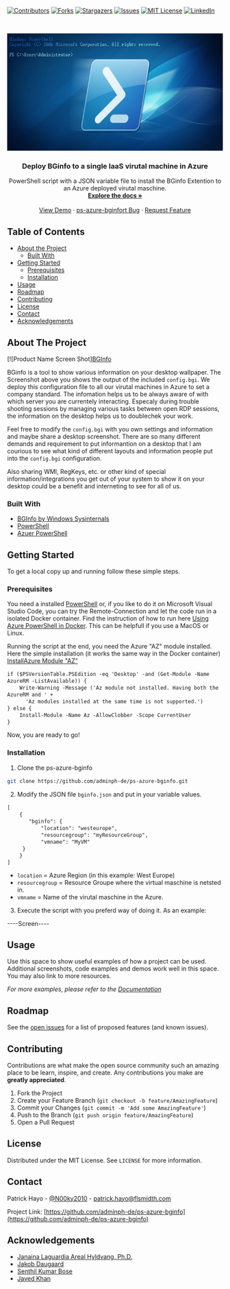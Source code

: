 <!--
*** Thanks for checking out this README Template. If you have a suggestion that would
*** make this better, please fork the ps-azure-bginfo and create a pull request or simply open
*** an issue with the tag "enhancement".
*** Thanks again! Now go create something AMAZING! :D
***
***
***
*** To avoid retyping too much info. Do a search and replace for the following:
*** adminph-de, ps-azure-bginfo, N00ky2010, patrick.hayo@flsmidth.com
-->





<!-- PROJECT SHIELDS -->
<!--
*** I'm using markdown "reference style" links for readability.
*** Reference links are enclosed in brackets [ ] instead of parentheses ( ).
*** See the bottom of this document for the declaration of the reference variables
*** for contributors-url, forks-url, etc. This is an optional, concise syntax you may use.
*** https://www.markdownguide.org/basic-syntax/#reference-style-links
-->
[![Contributors][contributors-shield]][contributors-url]
[![Forks][forks-shield]][forks-url]
[![Stargazers][stars-shield]][stars-url]
[![Issues][issues-shield]][issues-url]
[![MIT License][license-shield]][license-url]
[![LinkedIn][linkedin-shield]][linkedin-url]



<!-- PROJECT LOGO -->
<br />
<p align="center">
  <a href="https://github.com/adminph-de/ps-azure-bginfo">
    <img src="images/logo.png" alt="Logo" width="708" height="274">
  </a>

  <h3 align="center">Deploy BGinfo to a single IaaS virutal machine in Azure</h3>

  <p align="center">
    PowerShell script with a JSON variable file to install the BGinfo Extention
    to an Azure deployed virutal maschine.
    <br />
    <a href="https://github.com/adminph-de/ps-azure-bginfo"><strong>Explore the docs »</strong></a>
    <br />
    <br />
    <a href="https://github.com/adminph-de/ps-azure-bginfo">View Demo</a>
    ·
    <a href="https://github.com/adminph-de/ps-azure-bginfo/issues">ps-azure-bginfort Bug</a>
    ·
    <a href="https://github.com/adminph-de/ps-azure-bginfo/issues">Request Feature</a>
  </p>
</p>



<!-- TABLE OF CONTENTS -->
## Table of Contents

* [About the Project](#about-the-project)
  * [Built With](#built-with)
* [Getting Started](#getting-started)
  * [Prerequisites](#prerequisites)
  * [Installation](#installation)
* [Usage](#usage)
* [Roadmap](#roadmap)
* [Contributing](#contributing)
* [License](#license)
* [Contact](#contact)
* [Acknowledgements](#acknowledgements)



<!-- ABOUT THE PROJECT -->
## About The Project

[![Product Name Screen Shot][BGInfo](https://docs.microsoft.com/en-us/sysinternals/downloads/bginf)

BGinfo is a tool to show various information on your desktop wallpaper. The Screenshot above you shows the output of the included ```config.bgi```. We deploy this configuration file to all our virutal machines in Azure to set a company standard. The infomation helps us to be always aware of with which server you are currentely interacting. Especaly during trouble shooting sessions by managing various tasks between open RDP sessions, the information on the desktop helps us to doublechek your work.

Feel free to modify the ```config.bgi``` with you own settings and information and maybe share a desktop screenshot. There are so many different demands and requirement to put informantion on a desktop that I am courious to see what kind of different layouts and information people put into the ```config.bgi``` configuration.

Also sharing WMI, RegKeys, etc. or other kind of special information/integrations you get out of your system to show it on your desktop could be a benefit and interneting to see for all of us.


### Built With

* [BGInfo by Windows Sysinternals](https://docs.microsoft.com/en-us/sysinternals/downloads/bginfo)
* [PowerShell](https://docs.microsoft.com/en-us/powershell/)
* [Azuer PowerShell](https://docs.microsoft.com/en-us/powershell/azure/install-az-ps?view=azps-4.4.0)



<!-- GETTING STARTED -->
## Getting Started

To get a local copy up and running follow these simple steps.

### Prerequisites

You need a installed [PowerShell](https://docs.microsoft.com/en-us/powershell/) or, if you like to do it on Microsoft Visual Studio Code, you can try the Remote-Connection and let the code run in a isolated Docker container. Find the instruction of how to run here [Using Azure PowerShell in Docker](https://docs.microsoft.com/en-us/powershell/azure/azureps-in-docker?view=azps-4.4.0). This can be helpfull if you use a MacOS or Linux.

Running the script at the end, you need the Azure "AZ" module installed. Here the simple installation (it works the same way in the Docker container)
[InstallAzure Module "AZ"](https://docs.microsoft.com/en-us/powershell/azure/install-az-ps?view=azps-4.4.0)
```
if ($PSVersionTable.PSEdition -eq 'Desktop' -and (Get-Module -Name AzureRM -ListAvailable)) {
    Write-Warning -Message ('Az module not installed. Having both the AzureRM and ' +
      'Az modules installed at the same time is not supported.')
} else {
    Install-Module -Name Az -AllowClobber -Scope CurrentUser
}
```

Now, you are ready to go!

### Installation
 
1. Clone the ps-azure-bginfo
```sh
git clone https://github.com/adminph-de/ps-azure-bginfo.git
```

2. Modify the JSON file ```bginfo.json``` and put in your variable values.
```
[
    {
       "bginfo": {
           "location": "westeurope",
           "resourcegroup": "myResourceGroup",
           "vmname": "MyVM"
     }
    }
]
````
* ```location``` = Azure Region (in this example: West Europe)
* ```resourcegroup``` = Resource Groupe where the virtual maschine is netsted in.
* ```vmname``` = Name of the virutal maschine in the Azure.

3. Execute the script with you preferd way of doing it. As an example:

----Screen----

<!-- USAGE EXAMPLES -->
## Usage

Use this space to show useful examples of how a project can be used. Additional screenshots, code examples and demos work well in this space. You may also link to more resources.

_For more examples, please refer to the [Documentation](https://example.com)_



<!-- ROADMAP -->
## Roadmap

See the [open issues](https://github.com/adminph-de/ps-azure-bginfo/issues) for a list of proposed features (and known issues).



<!-- CONTRIBUTING -->
## Contributing

Contributions are what make the open source community such an amazing place to be learn, inspire, and create. Any contributions you make are **greatly appreciated**.

1. Fork the Project
2. Create your Feature Branch (`git checkout -b feature/AmazingFeature`)
3. Commit your Changes (`git commit -m 'Add some AmazingFeature'`)
4. Push to the Branch (`git push origin feature/AmazingFeature`)
5. Open a Pull Request



<!-- LICENSE -->
## License

Distributed under the MIT License. See `LICENSE` for more information.



<!-- CONTACT -->
## Contact

Patrick Hayo - [@N00ky2010](https://twitter.com/N00ky2010) - patrick.hayo@flsmidth.com

Project Link: [https://github.com/adminph-de/ps-azure-bginfo](https://github.com/adminph-de/ps-azure-bginfo)



<!-- ACKNOWLEDGEMENTS -->
## Acknowledgements

* [Janaina Laguardia Areal Hyldvang, Ph.D.](https://www.linkedin.com/in/janainahyldvang/)
* [Jakob Daugaard](https://www.linkedin.com/in/jakobdaugaard/?locale=en_US)
* [Senthil Kumar Bose](https://www.linkedin.com/in/senthil-kumar-bose-6900582/)
* [Javed Khan](https://www.linkedin.com/in/javed-khan-674863164/)





<!-- MARKDOWN LINKS & IMAGES -->
<!-- https://www.markdownguide.org/basic-syntax/#reference-style-links -->
[contributors-shield]: https://img.shields.io/github/contributors/adminph-de/ps-azure-bginfo.svg?style=flat-square
[contributors-url]: https://github.com/adminph-de/ps-azure-bginfo/graphs/contributors
[forks-shield]: https://img.shields.io/github/forks/adminph-de/ps-azure-bginfo.svg?style=flat-square
[forks-url]: https://github.com/adminph-de/ps-azure-bginfo/network/members
[stars-shield]: https://img.shields.io/github/stars/adminph-de/ps-azure-bginfo.svg?style=flat-square
[stars-url]: https://github.com/adminph-de/ps-azure-bginfo/stargazers
[issues-shield]: https://img.shields.io/github/issues/adminph-de/ps-azure-bginfo.svg?style=flat-square
[issues-url]: https://github.com/adminph-de/ps-azure-bginfo/issues
[license-shield]: https://img.shields.io/github/license/adminph-de/ps-azure-bginfo.svg?style=flat-square
[license-url]: https://github.com/adminph-de/ps-azure-bginfo/blob/master/LICENSE.txt
[linkedin-shield]: https://img.shields.io/badge/-LinkedIn-black.svg?style=flat-square&logo=linkedin&colorB=555
[linkedin-url]: https://linkedin.com/in/othneildrew
[product-screenshot]: images/screenshot.png
